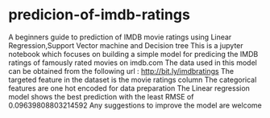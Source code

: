 # predicion-of-imdb-ratings
A beginners guide to prediction of IMDB movie ratings using Linear Regression,Support Vector machine and Decision tree
This is a jupyter notebook which focuses on building a simple model for predicing the IMDB ratings of famously rated movies on imdb.com
The data used in this model can be obtained from the following url :  http://bit.ly/imdbratings
The targeted feature in the dataset is the movie ratings column
The categorical features are one hot encoded for data preparation
The Linear regression model shows the best prediction with the least RMSE of 0.09639808803214592
Any suggestions to improve the model are welcome
